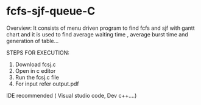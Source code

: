 # fcfs-sjf-queue-C
Overview:
It consists of menu driven program to find fcfs and sjf with gantt chart and it is used to find average waiting time , average burst time and generation of table...


STEPS FOR EXECUTION:
1. Download fcsj.c
2. Open in c editor
3. Run the fcsj.c file 
4. For input refer output.pdf


IDE recommended ( Visual studio code, Dev c++....)







